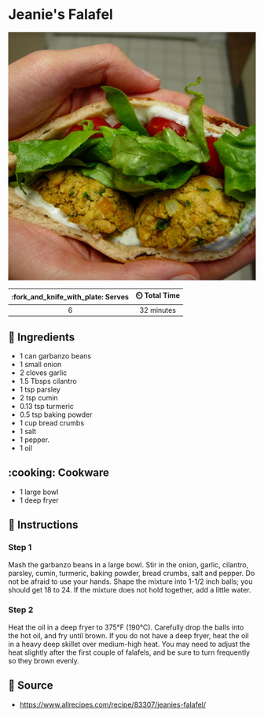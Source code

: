 # Jeanie's Falafel

![Jeanie's Falafel](../assets/images/jeanie's-falafel.jpg)

| :fork_and_knife_with_plate: Serves | :timer_clock: Total Time |
|:----------------------------------:|:-----------------------: |
| 6 | 32 minutes |

## :salt: Ingredients

- 1 can garbanzo beans
- 1 small onion
- 2 cloves garlic
- 1.5 Tbsps cilantro
- 1 tsp parsley
- 2 tsp cumin
- 0.13 tsp turmeric
- 0.5 tsp baking powder
- 1 cup bread crumbs
- 1 salt
- 1 pepper.
- 1 oil

## :cooking: Cookware

- 1 large bowl
- 1 deep fryer

## :pencil: Instructions

### Step 1

Mash the garbanzo beans in a large bowl. Stir in the onion, garlic, cilantro, parsley, cumin, turmeric, baking powder, bread crumbs, salt and pepper. Do not be afraid to use your hands. Shape the mixture into 1-1/2 inch balls; you should get 18 to 24. If the mixture does not hold together, add a little water.

### Step 2

Heat the oil in a deep fryer to 375°F (190°C). Carefully drop the balls into the hot oil, and fry until brown. If you do not have a deep fryer, heat the oil in a heavy deep skillet over medium-high heat. You may need to adjust the heat slightly after the first couple of falafels, and be sure to turn frequently so they brown evenly.

## :link: Source

- <https://www.allrecipes.com/recipe/83307/jeanies-falafel/>

